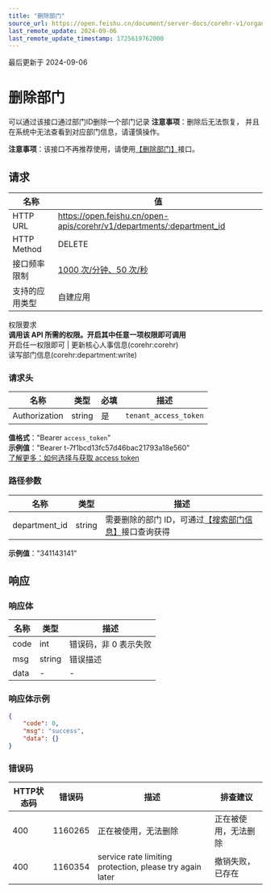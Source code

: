 ```yaml
---
title: "删除部门"
source_url: https://open.feishu.cn/document/server-docs/corehr-v1/organization-management/department/delete
last_remote_update: 2024-09-06
last_remote_update_timestamp: 1725619762000
---
```

最后更新于 2024-09-06

# 删除部门

可以通过该接口通过部门ID删除一个部门记录
**注意事项**：删除后无法恢复， 并且在系统中无法查看到对应部门信息，请谨慎操作。

**注意事项**：该接口不再推荐使用，请使用[【删除部门】](https://open.feishu.cn/document/uAjLw4CM/ukTMukTMukTM/corehr-v2/department/delete)接口。

## 请求
名称 | 值
---|---
HTTP URL | https://open.feishu.cn/open-apis/corehr/v1/departments/:department_id
HTTP Method | DELETE
接口频率限制 | [1000 次/分钟、50 次/秒](https://open.feishu.cn/document/ukTMukTMukTM/uUzN04SN3QjL1cDN)
支持的应用类型 | 自建应用
权限要求  
            **调用该 API 所需的权限。开启其中任意一项权限即可调用**  
            开启任一权限即可 | 更新核心人事信息(corehr:corehr)  
            读写部门信息(corehr:department:write)

### 请求头

名称 | 类型 | 必填 | 描述
--- | --- | --- | ---
Authorization | string | 是 | `tenant_access_token`  
**值格式**："Bearer `access_token`"  
**示例值**："Bearer t-7f1bcd13fc57d46bac21793a18e560"  
[了解更多：如何选择与获取 access token](https://open.feishu.cn/document/uAjLw4CM/ugTN1YjL4UTN24CO1UjN/trouble-shooting/how-to-choose-which-type-of-token-to-use)

### 路径参数

名称 | 类型 | 描述
--- | --- | ---
department_id | string | 需要删除的部门 ID，可通过[【搜索部门信息】](https://open.feishu.cn/document/uAjLw4CM/ukTMukTMukTM/corehr-v2/department/search)接口查询获得  
**示例值**："341143141"

## 响应

### 响应体

名称 | 类型 | 描述
--- | --- | ---
code | int | 错误码，非 0 表示失败
msg | string | 错误描述
data | \- | \-

### 响应体示例
```json
{
    "code": 0,
    "msg": "success",
    "data": {}
}
```

### 错误码

HTTP状态码 | 错误码 | 描述 | 排查建议
--- | --- | --- | ---
400 | 1160265 | 正在被使用，无法删除 | 正在被使用，无法删除
400 | 1160354 | service rate limiting protection, please try again later | 撤销失败，已存在
